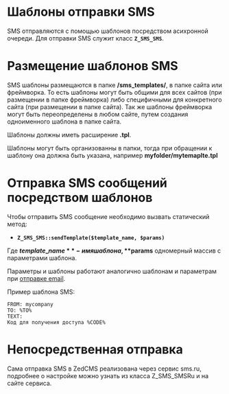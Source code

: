 # Шаблоны отправки SMS #

SMS отправляются с помощью шаблонов посредством асихронной очереди. Для отправки SMS служит класс **`Z_SMS_SMS`**.

# Размещение шаблонов SMS #
SMS шаблоны размещаются в папке **/sms\_templates/**, в папке сайта или фреймворка. То есть шаблоны могут быть общими для всех сайтов (при размещении в папке фреймворка) либо специфичными для конкретного сайта (при размещении в папке сайта). Так же шаблоны фреймворка могут быть переопределены в любом сайте, путем создания одноименного шаблона в папке сайта.

Шаблоны должны иметь расширение **.tpl**.

Шаблоны могут быть организованны в папки, тогда при обращении к шаблону она должна быть указана, например **myfolder/mytemaplte.tpl**

# Отправка SMS сообщений посредством шаблонов #
Чтобы отправить SMS сообщение необходимо вызвать статический метод:
  * **`Z_SMS_SMS::sendTemplate($template_name, $params)`**

Где **$template\_name** - имя шаблона, **$params** одномерный массив с параметрами шаблона.

Параметры и шаблоны работают аналогично шаблонам и параметрам при [отправке email](MailTemplates.md).

Пример шаблона SMS:
```
FROM: mycompany
TO: %TO%
TEXT:
Код для получения доступа %CODE%
```

# Непосредственная отправка #

Сама отправка SMS в ZedCMS реализована через сервис sms.ru, подробнее о настройке можно узнать из класса Z\_SMS\_SMSRu и на сайте сервиса.